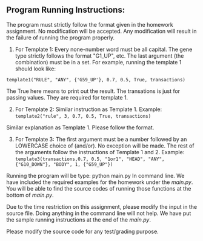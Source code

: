 ## Program Running Instructions:
The program must strictly follow the format given in the homework assignment. No modification will be accepted. Any modification will result in the failure of running the program properly. 
1. For Template 1: 
	Every none-number word must be all capital. The gene type strictly follows the format "G1_UP", etc.
	The last argument (the combination) must be in a set. For example, running the template 1 should look like:

`template1("RULE", "ANY", {'G59_UP'}, 0.7, 0.5, True, transactions)`

The True here means to print out the result. The transations is just for passing values. They are required for template 1. 

2. For Template 2:
	Similar instruction as Template 1.
	Example:
`template2("rule", 3, 0.7, 0.5, True, transactions)`

Similar explanation as Template 1. Please follow the format. 

3. For Template 3:
	The first argument must be a number followed by an LOWERCASE choice of (and/or). No exception will be made.
	The rest of the arguments follow the instructions of Template 1 and 2. 
	Example:
`template3(transactions,0.7, 0.5, "1or1", "HEAD", "ANY", {"G10_DOWN"}, "BODY", 1, {"G59_UP"})`

Running the program will be type:
python main.py
In command line.
We have included the required examples for the homework under the *main.py*. You will be able to find the source codes of running those functions at the bottom of *main.py*.

Due to the time restriction on this assignment, please modify the input in the source file. Doing anything in the command line will not help. We have put the sample running instructions at the end of the *main.py*.

Please modify the source code for any test/grading purpose. 
